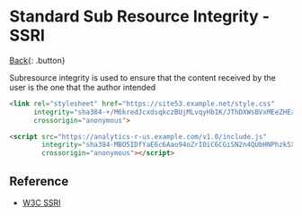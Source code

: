 # Standard Sub Resource Integrity - SSRI

[Back](../index.md#web){: .button}

Subresource integrity is used to ensure that the content received by the user is the one that the author intended

```html
<link rel="stylesheet" href="https://site53.example.net/style.css"
      integrity="sha384-+/M6kredJcxdsqkczBUjMLvqyHb1K/JThDXWsBVxMEeZHEaMKEOEct339VItX1zB"
      crossorigin="anonymous">

<script src="https://analytics-r-us.example.com/v1.0/include.js"
        integrity="sha384-MBO5IDfYaE6c6Aao94oZrIOiC6CGiSN2n4QUbHNPhzk5Xhm0djZLQqTpL0HzTUxk"
        crossorigin="anonymous"></script>
```

## Reference

- [W3C SSRI](https://w3c.github.io/webappsec-subresource-integrity)

